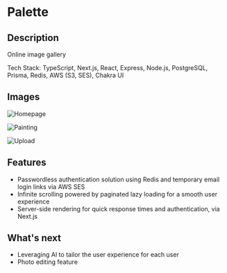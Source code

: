 # Palette

## Description

Online image gallery

Tech Stack: TypeScript, Next.js, React, Express, Node.js, PostgreSQL, Prisma, Redis, AWS (S3, SES), Chakra UI

## Images

![Homepage](https://github.com/toblrne/palette/assets/67180069/0568c44b-11c5-4c9e-b466-9b4e562a3a61)

![Painting](https://github.com/toblrne/palette/assets/67180069/9c16011a-0175-4e01-8e69-e1ed65d8fc5e)

![Upload](https://github.com/toblrne/palette/assets/67180069/7f228133-a314-40ec-9781-05adb9c9e595)

## Features

- Passwordless authentication solution using Redis and temporary email login links via AWS SES
- Infinite scrolling powered by paginated lazy loading for a smooth user experience
- Server-side rendering for quick response times and authentication, via Next.js

## What's next

- Leveraging AI to tailor the user experience for each user
- Photo editing feature
